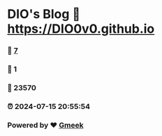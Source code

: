 # DIO's Blog :link: https://DIO0v0.github.io 
### :page_facing_up: [7](https://DIO0v0.github.io/tag.html) 
### :speech_balloon: 1 
### :hibiscus: 23570 
### :alarm_clock: 2024-07-15 20:55:54 
### Powered by :heart: [Gmeek](https://github.com/Meekdai/Gmeek)

